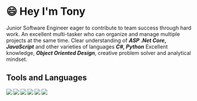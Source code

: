 # :smile: Hey I'm Tony

Junior Software Engineer eager to contribute to team success through hard work. An excellent multi-tasker who can organize and manage multiple projects at the same time. Clear understanding of __*ASP .Net Core*, *JavaScript*__ and other varieties of languages __*C#, Python*__ Excellent knowledge, __*Object Oriented Design*__, creative problem solver and analytical mindset.

## Tools and Languages

<img align="left" src="https://img.icons8.com/nolan/48/visual-studio-code-2019.png"/>

<img align="left" src="https://img.icons8.com/color/48/000000/c-sharp-logo-2.png"/>

<img align="left" src="https://img.icons8.com/color/48/000000/python.png"/>

<img align="left" src="https://img.icons8.com/color/48/000000/javascript.png"/>

<img align="left" src="https://img.icons8.com/nolan/48/github.png"/>

<img align="left" src="https://img.icons8.com/color/48/000000/git.png"/>